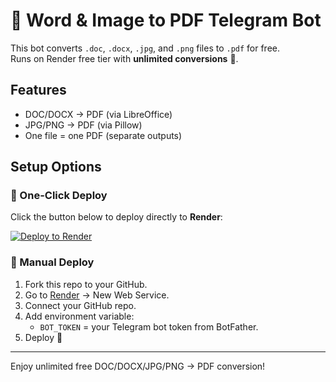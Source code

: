 # 📄 Word & Image to PDF Telegram Bot

This bot converts `.doc`, `.docx`, `.jpg`, and `.png` files to `.pdf` for free.  
Runs on Render free tier with **unlimited conversions** 🚀.

## Features
- DOC/DOCX → PDF (via LibreOffice)
- JPG/PNG → PDF (via Pillow)
- One file = one PDF (separate outputs)

## Setup Options

### 🔹 One-Click Deploy
Click the button below to deploy directly to **Render**:

[![Deploy to Render](https://render.com/images/deploy-to-render-button.svg)](https://render.com/deploy)

### 🔹 Manual Deploy
1. Fork this repo to your GitHub.
2. Go to [Render](https://render.com) → New Web Service.
3. Connect your GitHub repo.
4. Add environment variable:
   - `BOT_TOKEN` = your Telegram bot token from BotFather.
5. Deploy 🚀

---

Enjoy unlimited free DOC/DOCX/JPG/PNG → PDF conversion!
